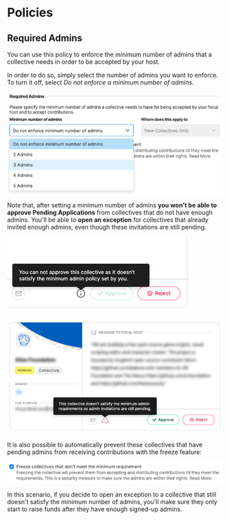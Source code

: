 # Policies

## Required Admins

You can use this policy to enforce the minimum number of admins that a collective needs in order to be accepted by your host.

In order to do so, simply select the number of admins you want to enforce. To turn it off, select _Do not enforce a minimum number of admins_.

![](<../../.gitbook/assets/image (48).png>)

Note that, after setting a minimum number of admins **you won't be able to approve Pending Applications** from collectives that do not have enough admins. You'll be able to **open an exception** for collectives that already invited enough admins, even though these invitations are still pending.

![You're not able to approve pending applications that do not have enough admins.](<../../.gitbook/assets/image (49).png>)

![You're able to approve applications that have enough invited admins, even if some of the admins are still pending.](<../../.gitbook/assets/image (53).png>)

It is also possible to automatically prevent these collectives that have pending admins from receiving contributions with the freeze feature:

![](<../../.gitbook/assets/image (54).png>)

In this scenario, if you decide to open an exception to a collective that still doesn't satisfy the minimum number of admins, you'll make sure they only start to raise funds after they have enough signed-up admins.
